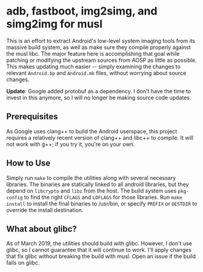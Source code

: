 # adb, fastboot, img2simg, and simg2img for musl

This is an effort to extract Android's low-level system imaging tools from its massive build system,
as well as make sure they compile properly against the musl libc. The major feature here is
accomplishing that goal while patching or modifying the upstream sources from AOSP as little as
possible.  This makes updating much easier -- simply examining the changes to relevant `Android.bp`
and `Android.mk` files, without worrying about source changes.

**Update**: Google added protobuf as a dependency. I don't have the time to invest in this anymore,
so I will no longer be making source code updates.

## Prerequisites

As Google uses clang++ to build the Android userspace, this project requires a relatively recent
version of clang++ and libc++ to compile. It will not work with g++; if you try it, you're on your
own.

## How to Use

Simply run `make` to compile the utilities along with several necessary libraries. The binaries are
statically linked to all android libraries, but they depend on `libcrypto` and `libz` from the host.
The build system uses `pkg-config` to find the right `CFLAGS` and `LDFLAGS` for those libraries. Run
`make install` to install the final binaries to /usr/bin, or specify `PREFIX` or `DESTDIR` to
override the install destination.

## What about glibc?

As of March 2019, the utilities should build with glibc. However, I don't use glibc, so I cannot
guarantee that it will continue to work. I'll apply changes that fix glibc without breaking
the build with musl. Open an issue if the build fails on glibc.
